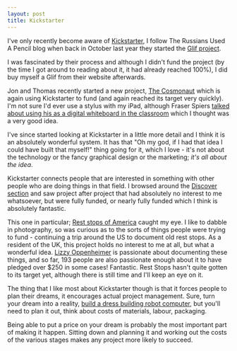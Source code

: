```yaml
---
layout: post
title: Kickstarter
---
```


I've only recently become aware of [Kickstarter](http://www.kickstarter.com/), I follow The Russians Used A Pencil blog when back in October last year they started the [Glif project](http://www.therussiansusedapencil.com/post/1239840266/glif-an-iphone-4-tripod-mount-stand).

I was fascinated by their process and although I didn't fund the project (by the time I got around to reading about it, it had already reached 100%), I did buy myself a Glif from their website afterwards.

Jon and Thomas recently started a new project, [The Cosmonaut](http://www.therussiansusedapencil.com/post/4157853358/the-cosmonaut-a-minimal-wide-grip-stylus) which is again using Kickstarter to fund (and again reached its target very quickly). I'm not sure I'd ever use a stylus with my iPad, although Fraser Spiers [talked about using his as a digital whiteboard in the classroom](http://speirs.org/blog/2011/3/29/ipad-as-digital-whiteboard.html) which I thought was a very good idea.

I've since started looking at Kickstarter in a little more detail and I think it is an absolutely wonderful system. It has that "Oh my god, if I had that idea I could have built that myself!" thing going for it, which I love - it's not about the technology or the fancy graphical design or the marketing; *it's all about the idea*.

Kickstarter connects people that are interested in something with other people who are doing things in that field. I browsed around the [Discover section](http://www.kickstarter.com/discover) and saw project after project that had absolutely no interest to me whatsoever, but were fully funded, or nearly fully funded which I think is absolutely fantastic.

This one in particular; [Rest stops of America](http://www.kickstarter.com/projects/lizzyoppenheimer/rest-stops-of-america) caught my eye. I like to dabble in photography, so was curious as to the sorts of things people were trying to fund - continuing a trip around the US to document old rest stops. As a resident of the UK, this project holds no interest to me at all, but what a wonderful idea. [Lizzy Oppenheimer](http://www.lizzyoppenheimer.com/) is passionate about documenting these things, and so far, 193 people are also passionate enough about it to have pledged over $250 in some cases! Fantastic. Rest Stops hasn't quite gotten to its target yet, although there is still time and I'll keep an eye on it.

The thing that I like most about Kickstarter though is that it forces people to plan their dreams, it encourages actual project management. Sure, turn your dream into a reality, [build a dress building robot computer](http://www.kickstarter.com/projects/rhymeandreason/continuum-computational-couture), but you'll need to plan it out, think about costs of materials, labour, packaging.

Being able to put a price on your dream is probably the most important part of making it happen. Sitting down and planning it and working out the costs of the various stages makes any project more likely to succeed.